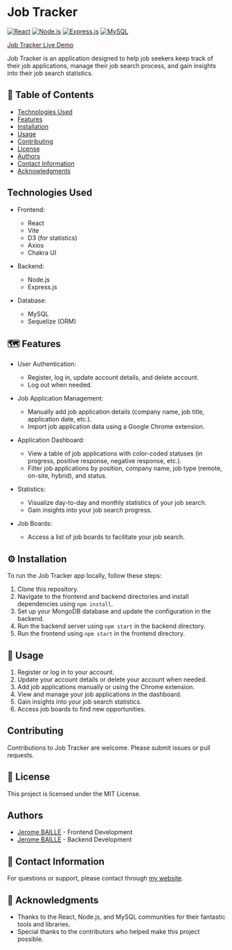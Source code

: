 # Job Tracker

[![React](https://img.shields.io/badge/React-18.2.0-blue)](https://reactjs.org/)
[![Node.js](https://img.shields.io/badge/Node.js-16.0.0-green)](https://nodejs.org/)
[![Express.js](https://img.shields.io/badge/Express.js-4.18.1-lightgrey)](https://expressjs.com/)
[![MySQL](https://img.shields.io/badge/MySQL-8.0.25-blue)](https://www.mysql.com/)

[Job Tracker Live Demo](https://job-tracker.jerome-baille.fr)

Job Tracker is an application designed to help job seekers keep track of their job applications, manage their job search process, and gain insights into their job search statistics.

## 📌 Table of Contents

- [Technologies Used](#technologies-used)
- [Features](#features)
- [Installation](#installation)
- [Usage](#usage)
- [Contributing](#contributing)
- [License](#license)
- [Authors](#authors)
- [Contact Information](#contact-information)
- [Acknowledgments](#acknowledgments)

## Technologies Used

- Frontend:
  - React
  - Vite
  - D3 (for statistics)
  - Axios
  - Chakra UI

- Backend:
  - Node.js
  - Express.js

- Database:
  - MySQL
  - Sequelize (ORM)

## 🗺️ Features

- User Authentication:
  - Register, log in, update account details, and delete account.
  - Log out when needed.

- Job Application Management:
  - Manually add job application details (company name, job title, application date, etc.).
  - Import job application data using a Google Chrome extension.

- Application Dashboard:
  - View a table of job applications with color-coded statuses (in progress, positive response, negative response, etc.).
  - Filter job applications by position, company name, job type (remote, on-site, hybrid), and status.

- Statistics:
  - Visualize day-to-day and monthly statistics of your job search.
  - Gain insights into your job search progress.

- Job Boards:
  - Access a list of job boards to facilitate your job search.

## ⚙️ Installation

To run the Job Tracker app locally, follow these steps:

1. Clone this repository.
2. Navigate to the frontend and backend directories and install dependencies using `npm install`.
3. Set up your MongoDB database and update the configuration in the backend.
4. Run the backend server using `npm start` in the backend directory.
5. Run the frontend using `npm start` in the frontend directory.

## 🚀 Usage

1. Register or log in to your account.
2. Update your account details or delete your account when needed.
3. Add job applications manually or using the Chrome extension.
4. View and manage your job applications in the dashboard.
5. Gain insights into your job search statistics.
6. Access job boards to find new opportunities.

## Contributing

Contributions to Job Tracker are welcome. Please submit issues or pull requests.

## 📄 License

This project is licensed under the MIT License.

## Authors

- [Jerome BAILLE](https://github.com/Jerome-Baille) - Frontend Development
- [Jerome BAILLE](https://github.com/Jerome-Baille) - Backend Development

## 🤔 Contact Information

For questions or support, please contact through [my website](https://jerome-baille.fr).

## 🙏 Acknowledgments

- Thanks to the React, Node.js, and MySQL communities for their fantastic tools and libraries.
- Special thanks to the contributors who helped make this project possible.